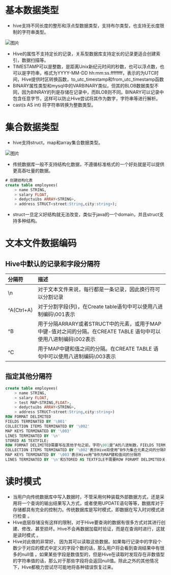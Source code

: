 # 基本数据类型 


* hive支持不同长度的整形和浮点型数据类型，支持布尔类型，也支持无长度限制的字符串类型。 

![图片](https://uploader.shimo.im/f/eN41kUeZKq9SRkG0.png!thumbnail)


* Hive的属性不支持定长的记录，关系型数据库支持定长的记录更适合创建索引，数据扫描等。 
* TIMESTAMP可以是整数，是距离Unix新纪元时间的秒数，也可以浮点数，也可以是字符串，格式为YYYY-MM-DD hh:mm:ss.ffffffff，表示的为UTC时间，Hive提供时区转换函数，to_utc_timestamp和from_utc_timestamp函数 
* BINARY属性类型和mysql中的VARBINARY类似，但其的BLOB数据类型不同，因为BINRAY的列是存储在记录中，而BLOB则不同。BINARY可以记录中包含任意字节，这样可以防止Hive尝试将其作为数字，字符串等进行解析。 
* cast(s AS int) 将字符串转换为整数类型。 
# 集合数据类型 


* hive支持struct，map和array集合数据类型。 

![图片](https://uploader.shimo.im/f/rMrN1filzaKTAier.png!thumbnail)


* 传统数据库一般不支持结构化数据，不遵循标准格式的一个好处就是可以提供更高吞吐量的数据。 
```sql
# 创建结构化表 
create table employees( 
    > name STRING, 
    > salary FLOAT, 
    > dedyctuibs ARRAY<STRING>, 
    > address STRUCT<street:String,city:string>); 
```

* struct一旦定义好结构就无法改变，类似于java的一个domain，并且struct支持多种结构。 
# 文本文件数据编码 

## Hive中默认的记录和字段分隔符 

|分隔符 |描述 |
|:----|:----|
|\n |对于文本文件来说，每行都是一条记录，因此换行符可以分割记录 |
|^A(Ctrl+A) |对于分割字段(列)，在Create table语句中可以使用八进制编码\001表示 |
|^B |用于分隔ARRARY或者STRUCT中的元素，或用于MAP中键-值对之间的分隔。在CREATE TABLE 语句中可以使用八进制编码\002表示 |
|^C |用于MAP中键和值之间的分隔。在CREATE TABLE 语句中可以使用八进制编码\003表示 |

## 指定其他分隔符 

```sql
create table employees( 
    > name STRING, 
    > salary FLOAT, 
    > test MAP<STRING,FLOAT>, 
    > dedyctuibs ARRAY<STRING>, 
    > address STRUCT<street:String,city:string>) 
ROW FORMAT DELIMITED 
FIELDS TERMINATED BY '\001' 
COLLECTION ITEMS TERMINATED BY '\002' 
MAP KEYS TERMINATED BY '\003' 
LINES TERMINATED BY '\n' 
STORED AS TEXTFILE; 
ROW FORMAT DELIMITED需要写在其他子句之前，字符\001是^A的八进制数，FIELDS TERMINATED BY '\001'表示Hive将使用^A作为列分隔符 
COLLECTION ITEMS TERMINATED BY '\002'表示Hive将使用^B作为集合元素之间的分隔符 
MAP KEYS TERMINATED BY '\003'表示Hive用^B作为MAP键和值间的分隔符 
LINES TERMINATED BY '\n'和STORED AS TEXTFILE不需要ROW FORAMT DELIMITED关键字，LINES TERMINATED BY '\n'表示行与行之间的分隔符只能是"\n"，STORED AS TEXTFILE是文件存储格式。 
```
# 读时模式 


* 当用户向传统数据库中写入数据时，不管采用何种装载外部数据方式，还是采用将一个查询的输出结果写入方式，或者使用UPDATE语句等等，数据库对于存储都具有完全的控制力。传统数据库是写时模式，即数据在写入时对模式进行检查 。 
* Hive底层存储没有这样的限制，对于Hive要查询的数据有很多方式对其进行创建、修改、甚至损坏。Hive不会再数据加载时验证，而是在查询时进行，这就是读时模式 。 
* Hive对此做的非常好， 因为其可以读取这些数据。如果每行记录中的字段个数少于对应的模式中定义的字段个数的话，那么用户将会看到查询结果中有很多的null值 。如果某些字段是数值型的，但是Hive在读取时发现存在非数值型的字符串值的话，那么对于那些字段将会返回null值。除此之外的其他情况下，Hive都极力尝试尽可能地将各种错误恢复过来。 
